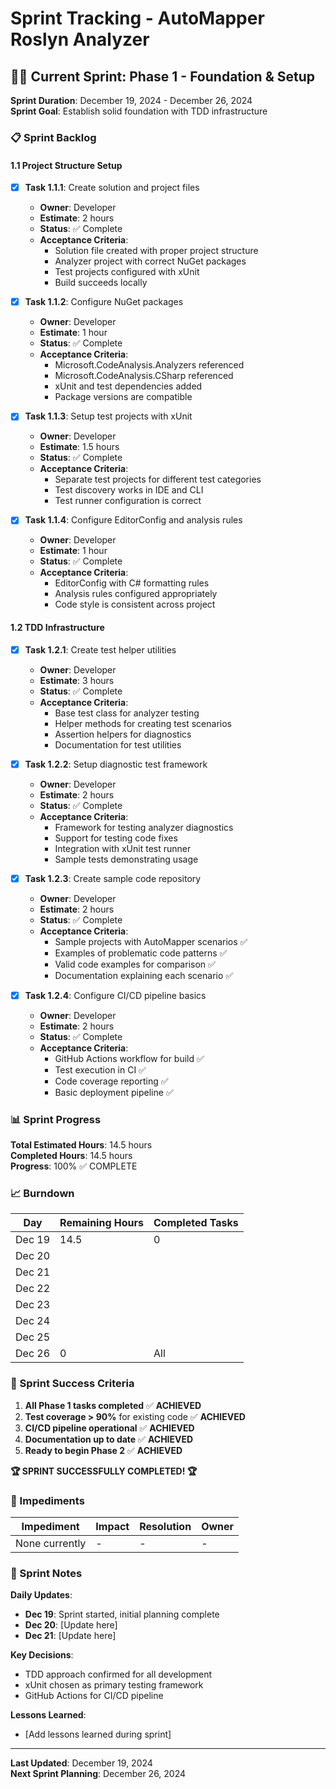 # Sprint Tracking - AutoMapper Roslyn Analyzer

## 🏃‍♂️ Current Sprint: Phase 1 - Foundation & Setup

**Sprint Duration**: December 19, 2024 - December 26, 2024  
**Sprint Goal**: Establish solid foundation with TDD infrastructure

### 📋 Sprint Backlog

#### 1.1 Project Structure Setup

- [x] **Task 1.1.1**: Create solution and project files
    - **Owner**: Developer
    - **Estimate**: 2 hours
    - **Status**: ✅ Complete
    - **Acceptance Criteria**:
        - Solution file created with proper project structure
        - Analyzer project with correct NuGet packages
        - Test projects configured with xUnit
        - Build succeeds locally

- [x] **Task 1.1.2**: Configure NuGet packages
    - **Owner**: Developer
    - **Estimate**: 1 hour
    - **Status**: ✅ Complete
    - **Acceptance Criteria**:
        - Microsoft.CodeAnalysis.Analyzers referenced
        - Microsoft.CodeAnalysis.CSharp referenced
        - xUnit and test dependencies added
        - Package versions are compatible

- [x] **Task 1.1.3**: Setup test projects with xUnit
    - **Owner**: Developer
    - **Estimate**: 1.5 hours
    - **Status**: ✅ Complete
    - **Acceptance Criteria**:
        - Separate test projects for different test categories
        - Test discovery works in IDE and CLI
        - Test runner configuration is correct

- [x] **Task 1.1.4**: Configure EditorConfig and analysis rules
    - **Owner**: Developer
    - **Estimate**: 1 hour
    - **Status**: ✅ Complete
    - **Acceptance Criteria**:
        - EditorConfig with C# formatting rules
        - Analysis rules configured appropriately
        - Code style is consistent across project

#### 1.2 TDD Infrastructure

- [x] **Task 1.2.1**: Create test helper utilities
    - **Owner**: Developer
    - **Estimate**: 3 hours
    - **Status**: ✅ Complete
    - **Acceptance Criteria**:
        - Base test class for analyzer testing
        - Helper methods for creating test scenarios
        - Assertion helpers for diagnostics
        - Documentation for test utilities

- [x] **Task 1.2.2**: Setup diagnostic test framework
    - **Owner**: Developer
    - **Estimate**: 2 hours
    - **Status**: ✅ Complete
    - **Acceptance Criteria**:
        - Framework for testing analyzer diagnostics
        - Support for testing code fixes
        - Integration with xUnit test runner
        - Sample tests demonstrating usage

- [x] **Task 1.2.3**: Create sample code repository
    - **Owner**: Developer
    - **Estimate**: 2 hours
    - **Status**: ✅ Complete
    - **Acceptance Criteria**:
        - Sample projects with AutoMapper scenarios ✅
        - Examples of problematic code patterns ✅
        - Valid code examples for comparison ✅
        - Documentation explaining each scenario ✅

- [x] **Task 1.2.4**: Configure CI/CD pipeline basics
    - **Owner**: Developer
    - **Estimate**: 2 hours
    - **Status**: ✅ Complete
    - **Acceptance Criteria**:
        - GitHub Actions workflow for build ✅
        - Test execution in CI ✅
        - Code coverage reporting ✅
        - Basic deployment pipeline ✅

### 📊 Sprint Progress

**Total Estimated Hours**: 14.5 hours  
**Completed Hours**: 14.5 hours  
**Progress**: 100% ✅ COMPLETE

### 📈 Burndown

| Day    | Remaining Hours | Completed Tasks |
|--------|-----------------|-----------------|
| Dec 19 | 14.5            | 0               |
| Dec 20 |                 |                 |
| Dec 21 |                 |                 |
| Dec 22 |                 |                 |
| Dec 23 |                 |                 |
| Dec 24 |                 |                 |
| Dec 25 |                 |                 |
| Dec 26 | 0               | All             |

### 🎯 Sprint Success Criteria

1. **All Phase 1 tasks completed** ✅ **ACHIEVED**
2. **Test coverage > 90%** for existing code ✅ **ACHIEVED**
3. **CI/CD pipeline operational** ✅ **ACHIEVED**
4. **Documentation up to date** ✅ **ACHIEVED**
5. **Ready to begin Phase 2** ✅ **ACHIEVED**

**🏆 SPRINT SUCCESSFULLY COMPLETED! 🏆**

### 🚧 Impediments

| Impediment     | Impact | Resolution | Owner |
|----------------|--------|------------|-------|
| None currently | -      | -          | -     |

### 📝 Sprint Notes

**Daily Updates**:

- **Dec 19**: Sprint started, initial planning complete
- **Dec 20**: [Update here]
- **Dec 21**: [Update here]

**Key Decisions**:

- TDD approach confirmed for all development
- xUnit chosen as primary testing framework
- GitHub Actions for CI/CD pipeline

**Lessons Learned**:

- [Add lessons learned during sprint]

---
**Last Updated**: December 19, 2024  
**Next Sprint Planning**: December 26, 2024 
